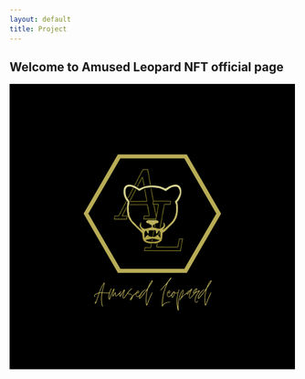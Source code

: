 ```yaml
---
layout: default
title: Project
---
```


## Welcome to Amused Leopard NFT official page

![al_icon](images/AmusedLeopardIcon.png)
